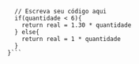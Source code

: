 ```function calculaPrecoTotal(quantidade) {
  // Escreva seu código aqui
  if(quantidade < 6){
    return real = 1.30 * quantidade
  } else{
    return real = 1 * quantidade
  }
}```